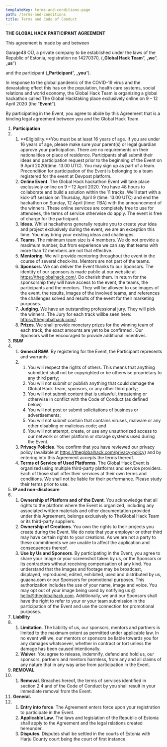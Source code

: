 ```yaml
---
templateKey: terms-and-conditions-page
path: /terms-and-conditions
title: Terms and Code of Conduct
---
```

**THE GLOBAL HACK PARTICIPANT AGREEMENT**

This agreement is made by and between

Garage48 OÜ, a private company to be established under the laws of the Republic of Estonia, registration no 14270370, („**Global Hack Team**“, „**we**“, „**us**“)

and the participant („**Participant**“, „**you**“).

In response to the global pandemic of the COVID-19 virus and the devastating effect this has on the population, health care systems, social relations and world economy, the Global Hack Team is organizing a global hackathon called The Global Hacktaking place exclusively online on 9 – 12 April 2020 (the “**Event**”).

By participating in the Event, you agree to abide by this Agreement that is a binding legal agreement between you and the Global Hack Team.

1. **Participation**
2. 1. **Eligibility.**You must be at least 16 years of age. If you are under 16 years of age, please make sure your parent(s) or legal guardian approve your participation. There are no requirements on their nationalities or place of residence. Participants shall submit their ideas and participation request prior to the beginning of the Event on 9 April 2020(time: 13.00 UTC). You may sign up as part of a team. Precondition for participation of the Event is belonging to a team registered for the event at Devpost platform.
   2. **Online Event**. The Global Hack hackathon Event will take place exclusively online on 9 – 12 April 2020. You have 48 hours to collaborate and build a solution within the 11 tracks. We’ll start with a kick-off session on Thursday, April 9 (time: 13.00 UTC) and end the hackathon on Sunday, 12 April (time: TBA) with the announcement of the winners. These online services are completely free to use for attendees, the terms of service otherwise do apply. The event is free of charge for the participant.
   3. **Ideas**. Whilst hackathons generally require you to create your idea and project exclusively during the event, we are an exception this time. You may bring your existing ideas and challenges.
   4. **Teams**. The minimum team size is 4 members. We do not provide a maximum number, but from experience we can say that teams with more than 12 members are not that effective.
   5. **Mentoring**. We will provide mentoring throughout the event in the course of several check-ins. Mentors are not part of the teams.
   6. **Sponsors**. We can deliver the Event thanks to our Sponsors. The identity of our sponsors is made public at our website at <https://theglobalhack.com/>. Do cherish them. In return for the sponsorship they will have access to the event, the teams, the participants and the mentors. They will be allowed to use images of the event, the results, images of the involved teams, and references the challenges solved and results of the event for their marketing purposes.
   7. **Judging**. We have an outstanding professional jury. They will pick the winners. The Jury for each track willbe seen here: <https://theglobalhack.com/>.
   8. **Prizes**. We shall provide monetary prizes for the winning team of each track, the exact amounts are yet to be confirmed . Our Sponsors will be encouraged to provide additional incentives.
3. **R&W**
4. 1. **General R&W**. By registering for the Event, the Participant represents and warrants:
   2. 1. You will respect the rights of others. This means that anything submitted shall not be copyrighted or be otherwise proprietary to any third party;
      2. You will not submit or publish anything that could damage the Global Hack Team, sponsors, or any other third party;
      3. You will not submit content that is unlawful, threatening or otherwise in conflict with the Code of Conduct (as defined below)
      4. You will not post or submit solicitations of business or advertisements;
      5. You will not submit contain that contains viruses, malware or any other disabling or malicious code; and
      6. You will not attempt, create, or use any unauthorized access to our network or other platform or storage systems used during the Event.
   3. **Privacy Policies**. You confirm that you have reviewed our privacy policy (available at <https://theglobalhack.com/privacy-policy>) and by entering into this Agreement accepts the terms thereof.
   4. **Terms of Service of Used Platforms**. The Global Hack Event is organized using multiple third-party platforms and service providers. Each of those shall offer their services at their own terms and conditions. We shall not be liable for their performance. Please study their terms prior to use.
5. **IP and non-disclosure**
6. 1. **Ownership of Platform and of the Event**. You acknowledge that all rights to the platform where the Event is organized, including any associated written materials and other documentation provided under this Agreement, belongs exclusively to TheGlobal Hack Team or its third-party suppliers.
   2. **Ownership of Creations**. You own the rights to their projects you create during the Event. We do note that your employer or other third may have certain rights to your creations. As we are not a party to these commitments we are unable to affect the application and consequences thereof.
   3. **Use by Us and Sponsors**. By participating in the Event, you agree to share your image or your screenshot taken by us, or the Sponsors or its contractors without receiving compensation of any kind. You understand that the images and footage may be broadcast, displayed, reproduced, edited, exhibited, used and distributed by us, guaana.com or our Sponsors for promotional purposes. This authorization includes the use of your name, image and voice. You may opt out of your image being used by notifying us @ [hello@theglobalhack.com](mailto:hello@theglobalhack.com). Additionally, we and our Sponsors shall have the right to refer to your or your team submission in the participation of the Event and use the connection for promotional purposes.
7. **Liability**
8. 1. **Limitation**. The liability of us, our sponsors, mentors and partners is limited to the maximum extent as permitted under applicable law. In no event will we, our mentors or sponsors be liable towards you for any damages whatsoever, whether in contract or tort unless the damage has been caused intentionally.
   2. **Waiver**. You agree to release, indemnify, defend and hold us, our sponsors, partners and mentors harmless, from any and all claims of any nature that in any way arise from participation in the Event.
9. **REMOVAL**
10. 1. **Removal**. Breaches hereof, the terms of services identified in section 2.4 and of the Code of Conduct by you shall result in your immediate removal from the Event.
11. **General.**
12. 1. **Entry into force**. The Agreement enters force upon your registration to participate in the Event.
    2. **Applicable Law**. The laws and legislation of the Republic of Estonia shall apply to the Agreement and the legal relations created hereunder.
    3. **Disputes**. Disputes shall be settled in the courts of Estonia with Harju County court being the court of first instance.